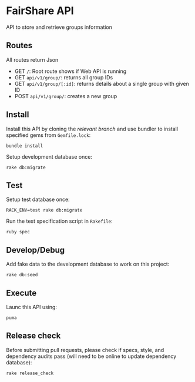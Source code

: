 # FairShare API

API to store and retrieve groups information

## Routes

All routes return Json

- GET `/`: Root route shows if Web API is running
- GET `api/v1/group/`: returns all group IDs
- GET `api/v1/group/[:id]`: returns details about a single group with given ID
- POST `api/v1/group/`: creates a new group

## Install

Install this API by cloning the _relevant branch_ and use bundler to install specified gems from `Gemfile.lock`:

```shell
bundle install
```

Setup development database once:

```shell
rake db:migrate
```

## Test

Setup test database once:

```shell
RACK_ENV=test rake db:migrate
```

Run the test specification script in `Rakefile`:

```shell
ruby spec
```

## Develop/Debug

Add fake data to the development database to work on this project:

```shell
rake db:seed
```

## Execute

Launc this API using:

```shell
puma
```

## Release check

Before submitting pull requests, please check if specs, style, and dependency audits pass (will need to be online to update dependency database):

```shell
rake release_check
```
